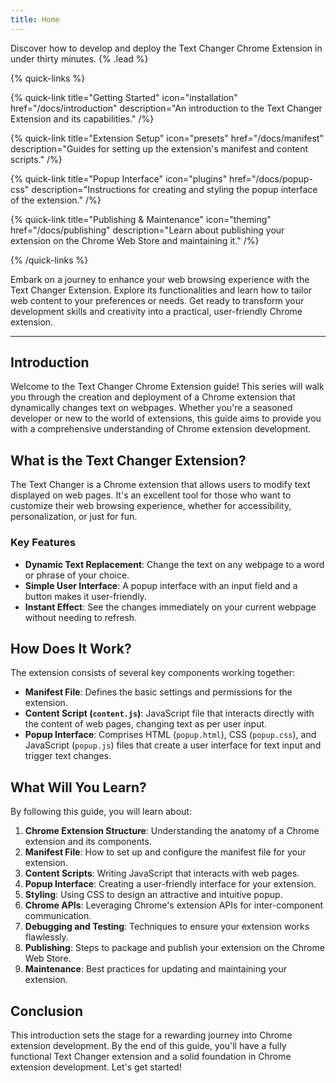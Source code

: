 ```yaml
---
title: Home
---
```


Discover how to develop and deploy the Text Changer Chrome Extension in under thirty minutes. {% .lead %}

{% quick-links %}

{% quick-link title="Getting Started" icon="installation" href="/docs/introduction" description="An introduction to the Text Changer Extension and its capabilities." /%}

{% quick-link title="Extension Setup" icon="presets" href="/docs/manifest" description="Guides for setting up the extension's manifest and content scripts." /%}

{% quick-link title="Popup Interface" icon="plugins" href="/docs/popup-css" description="Instructions for creating and styling the popup interface of the extension." /%}

{% quick-link title="Publishing & Maintenance" icon="theming" href="/docs/publishing" description="Learn about publishing your extension on the Chrome Web Store and maintaining it." /%}

{% /quick-links %}

Embark on a journey to enhance your web browsing experience with the Text Changer Extension. Explore its functionalities and learn how to tailor web content to your preferences or needs. Get ready to transform your development skills and creativity into a practical, user-friendly Chrome extension.

---

## Introduction

Welcome to the Text Changer Chrome Extension guide! This series will walk you through the creation and deployment of a Chrome extension that dynamically changes text on webpages. Whether you're a seasoned developer or new to the world of extensions, this guide aims to provide you with a comprehensive understanding of Chrome extension development.

## What is the Text Changer Extension?

The Text Changer is a Chrome extension that allows users to modify text displayed on web pages. It's an excellent tool for those who want to customize their web browsing experience, whether for accessibility, personalization, or just for fun.

### Key Features

- **Dynamic Text Replacement**: Change the text on any webpage to a word or phrase of your choice.
- **Simple User Interface**: A popup interface with an input field and a button makes it user-friendly.
- **Instant Effect**: See the changes immediately on your current webpage without needing to refresh.

## How Does It Work?

The extension consists of several key components working together:

- **Manifest File**: Defines the basic settings and permissions for the extension.
- **Content Script (`content.js`)**: JavaScript file that interacts directly with the content of web pages, changing text as per user input.
- **Popup Interface**: Comprises HTML (`popup.html`), CSS (`popup.css`), and JavaScript (`popup.js`) files that create a user interface for text input and trigger text changes.

## What Will You Learn?

By following this guide, you will learn about:

1. **Chrome Extension Structure**: Understanding the anatomy of a Chrome extension and its components.
2. **Manifest File**: How to set up and configure the manifest file for your extension.
3. **Content Scripts**: Writing JavaScript that interacts with web pages.
4. **Popup Interface**: Creating a user-friendly interface for your extension.
5. **Styling**: Using CSS to design an attractive and intuitive popup.
6. **Chrome APIs**: Leveraging Chrome's extension APIs for inter-component communication.
7. **Debugging and Testing**: Techniques to ensure your extension works flawlessly.
8. **Publishing**: Steps to package and publish your extension on the Chrome Web Store.
9. **Maintenance**: Best practices for updating and maintaining your extension.

## Conclusion

This introduction sets the stage for a rewarding journey into Chrome extension development. By the end of this guide, you'll have a fully functional Text Changer extension and a solid foundation in Chrome extension development. Let's get started!